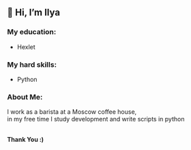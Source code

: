 <h2>👋 Hi, I’m Ilya</h2>

<h3>My education:</h3>
<ul>
   <li>Hexlet</li>
</ul>
  
<h3>My hard skills:</h3>
<ul>
   <li>Python</li>
</ul>

<h3>About Me:</h3>
<p>
  I work as a barista at a Moscow coffee house,<br>
  in my free time I study development and write scripts in python
</p>
<br>
<b>Thank You :)</b>
<!---
IXIIIK/IXIIIK is a ✨ special ✨ repository because its `README.md` (this file) appears on your GitHub profile.
You can click the Preview link to take a look at your changes.
--->
